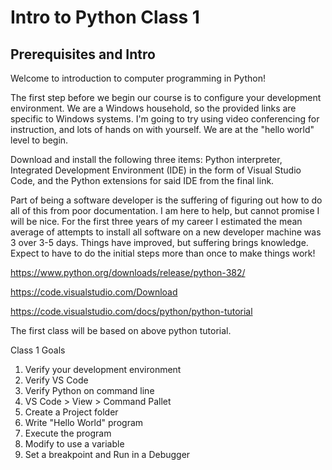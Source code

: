 # Intro to Python Class 1
## Prerequisites and Intro
Welcome to introduction to computer programming in Python!
 
The first step before we begin our course is to configure your development environment. We are a Windows household, so the provided links are specific to Windows systems. I'm going to try using video conferencing for instruction, and lots of hands on with yourself. We are at the "hello world" level to begin.
 
Download and install the following three items: Python interpreter, Integrated Development Environment (IDE) in the form of Visual Studio Code, and the Python extensions for said IDE from the final link.
 
Part of being a software developer is the suffering of figuring out how to do all of this from poor documentation. I am here to help, but cannot promise I will be nice. For the first three years of my career I estimated the mean average of attempts to install all software on a new developer machine was 3 over 3-5 days. Things have improved, but suffering brings knowledge. Expect to have to do the initial steps more than once to make things work!
 
https://www.python.org/downloads/release/python-382/
 
https://code.visualstudio.com/Download
 
https://code.visualstudio.com/docs/python/python-tutorial

The first class will be based on above python tutorial.

Class 1 Goals

1. Verify your development environment
2. Verify VS Code
3. Verify Python on command line
4. VS Code > View > Command Pallet
5. Create a Project folder
6. Write "Hello World" program
7. Execute the program
8. Modify to use a variable
9. Set a breakpoint and Run in a Debugger
